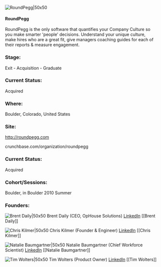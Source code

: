 

![RoundPegg|50x50](https://apimg.techstars.com/connect/images/image_files/5630e681a93e9f6192000003/original/RP_logo_with_new_tag_-square.png)

#### RoundPegg
RoundPegg is the only software that quantifies your Company Culture so you make smarter 'people' decisions. Understand your unique culture, make hires who are a great fit, give managers coaching guides for each of their reports & measure engagement.

### Stage: 
Exit - Acquisition - Graduate 

### Current Status: 
Acquired

### Where:
Boulder, Colorado, United States

### Site:
http://roundpegg.com



crunchbase.com/organization/roundpegg

### Current Status: 
Acquired

### Cohort/Sessions: 
Boulder, in Boulder 2010 Summer

### Founders: 

![Brent Daily|50x50](https://apimg.techstars.com/connect/images/image_files/57fda09fbbe36f32ec000096/original/brent_headshot_close_2015.jpg) Brent Daily (CEO, OpHouse Solutions) [LinkedIn](https://linkedin.com/in/brentdaily) [[Brent Daily]]

![Chris Kilmer|50x50](https://apimg.techstars.com/connect/images/image_files/594998fdc9aec7412f000032/original/_DSC1332.jpg) Chris Kilmer (Founder & Engineer) [LinkedIn](https://linkedin.com/in/christopher-kilmer-b261532) [[Chris Kilmer]]

![Natalie Baumgartner|50x50](http://s3.amazonaws.com/ts-accel-connect-uploads/images/image_files/586a7f5ebbe36f20cb000031/original/Natalie_Baumgartner_Headshot_2016_-_Web.jpg) Natalie Baumgartner (Chief Workforce Scientist) [LinkedIn](https://linkedin.com/in/nataliebaumgartner) [[Natalie Baumgartner]]

![Tim Wolters|50x50](https://s3.amazonaws.com/photos.angel.co/users/121907-medium_jpg?1335459163) Tim Wolters (Product Owner) [LinkedIn](https://linkedin.com/in/timwolters) [[Tim Wolters]]


